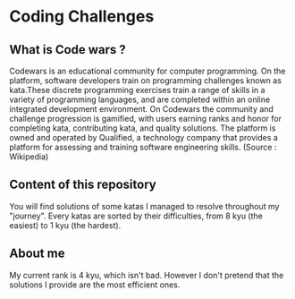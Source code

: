 # Coding Challenges
## What is Code wars ?
Codewars is an educational community for computer programming. On the platform, software developers train on programming challenges known as kata.These discrete programming exercises train a range of skills in a variety of programming languages, and are completed within an online integrated development environment. On Codewars the community and challenge progression is gamified, with users earning ranks and honor for completing kata, contributing kata, and quality solutions.
The platform is owned and operated by Qualified, a technology company that provides a platform for assessing and training software engineering skills. (Source : Wikipedia)

## Content of this repository
You will find solutions of some katas I managed to resolve throughout my "journey".
Every katas are sorted by their difficulties, from 8 kyu (the easiest) to 1 kyu (the hardest).

## About me 
My current rank is 4 kyu, which isn't bad. However I don't pretend that the solutions I provide are the most efficient ones.

